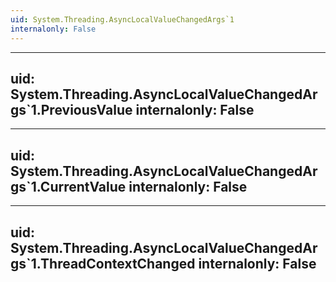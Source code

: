 ```yaml
---
uid: System.Threading.AsyncLocalValueChangedArgs`1
internalonly: False
---
```


---
uid: System.Threading.AsyncLocalValueChangedArgs`1.PreviousValue
internalonly: False
---

---
uid: System.Threading.AsyncLocalValueChangedArgs`1.CurrentValue
internalonly: False
---

---
uid: System.Threading.AsyncLocalValueChangedArgs`1.ThreadContextChanged
internalonly: False
---
